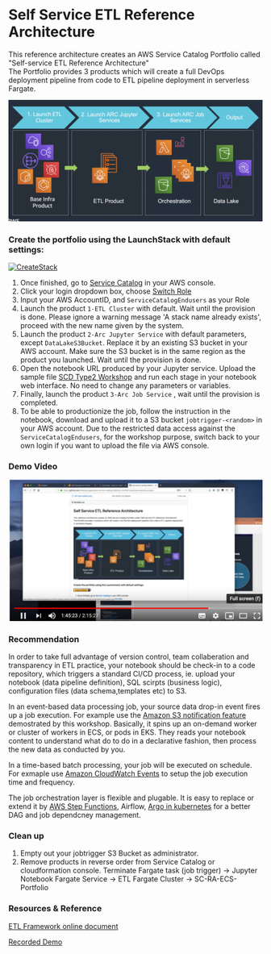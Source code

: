 # Self Service ETL Reference Architecture

This reference architecture creates an AWS Service Catalog Portfolio called "Self-service ETL Reference Architecture"  
The Portfolio provides 3 products which will create a full DevOps deployment pipeline from code to ETL pipeline deployment in serverless Fargate.  

![](./images/self-serve-pattern.png)

### Create the portfolio using the LaunchStack with default settings: 
[![CreateStack](https://s3.amazonaws.com/cloudformation-examples/cloudformation-launch-stack.png)](https://console.aws.amazon.com/cloudformation/#/stacks/new?stackName=SC-RA-ECS-Portfolio&templateURL=https://arcdemo2020.s3-ap-southeast-2.amazonaws.com/sc-code/ecs/sc-portfolio-ecs.json)  


1. Once finished, go to [Service Catalog](https://ap-southeast-2.console.aws.amazon.com/servicecatalog/) in your AWS console.
2. Click your login dropdown box, choose [Switch Role](https://signin.aws.amazon.com/switchrole)
3. Input your AWS AccountID, and `ServiceCatalogEndusers` as your Role
4. Launch the product `1-ETL Cluster` with default. Wait until the provision is done. Please ignore a warning message 'A stack name already exists', proceed with the new name given by the system.
5. Launch the product `2-Arc Jupyter Service` with default parameters, except `DataLakeS3Bucket`. Replace it by an existing S3 bucket in your AWS account. Make sure the S3 bucket is in the same region as the product you launched. Wait until the provision is done. 
6. Open the notebook URL produced by your Jupyter service. Upload the sample file [SCD Type2 Workshop](app-code/job/) and run each stage in your notebook web interface. No need to change any parameters or variables.
7. Finally, launch the product `3-Arc Job Service` , wait until the provision is completed. 
8. To be able to productionize the job, follow the instruction in the notebook, download and upload it to a S3 bucket `jobtrigger-<random>` in your AWS account. Due to the restricted data access against the `ServiceCatalogEndusers`, for the workshop purpose, switch back to your own login if you want to upload the file via AWS console. 

### Demo Video

[![demo](./images/self-serve-demo.png)](https://www.youtube.com/watch?v=XfyaUH4TLvg&t=5611s "SELF Service ETL")


### Recommendation

In order to take full advantage of version control, team collaberation and transparency in ETL practice, your notebook should be check-in to a code repository, which triggers a standard CI/CD process, ie. upload your notebook (data pipeline definition), SQL scirpts (business logic), configuration files (data schema,templates etc) to S3. 

In an event-based data processing job, your source data drop-in event fires up a job execution. For example use the [Amazon S3 notification feature](https://docs.aws.amazon.com/AmazonS3/latest/dev/NotificationHowTo.html) demostrated by this workshop. Basically, it spins up an on-demand worker or cluster of workers in ECS, or pods in EKS. They reads your notebook content to understand what do to do in a declarative fashion, then process the new data as conducted by you. 

In a time-based batch processing, your job will be executed on schedule. For exmaple use [Amazon CloudWatch Events](https://docs.aws.amazon.com/AmazonCloudWatch/latest/events/Create-CloudWatch-Events-Scheduled-Rule.html) to setup the job execution time and frequency.

The job orchestration layer is flexible and plugable. It is easy to replace or extend it by [AWS Step Functions](https://aws.amazon.com/blogs/big-data/orchestrate-multiple-etl-jobs-using-aws-step-functions-and-aws-lambda/), Airflow, [Argo in kubernetes](https://aws.amazon.com/blogs/opensource/connecting-aws-managed-services-to-your-argo-cd-pipeline-with-open-source-crossplane/) for a better DAG and job dependcney management.


### Clean up
1. Empty out your jobtrigger S3 Bucket as administrator.
2. Remove products in reverse order from Service Catalog or cloudformation console. Terminate Fargate task (job trigger) -> Jupyter Notebook Fargate Service -> ETL Fargate Cluster -> SC-RA-ECS-Portfolio

### Resources & Reference

[ETL Framework online document](https://arc.tripl.ai/extract/)

[Recorded Demo](https://www.youtube.com/watch?v=XfyaUH4TLvg&t=5611s)

